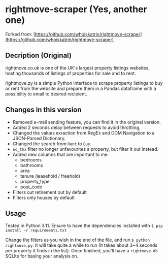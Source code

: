 # rightmove-scraper (Yes, another one)

Forked from: [https://github.com/whoiskatrin/rightmove-scraper](https://github.com/whoiskatrin/rightmove-scraper)

## Decription (Original)
rightmove.co.uk is one of the UK's largest property listings websites, hosting thousands of listings of properties for sale and to rent.

rightmove.py is a simple Python interface to scrape property listings to buy or rent from the website and prepare them in a Pandas dataframe with a possibility to email to desired recipient.

## Changes in this version
 - Removed e-mail sending feature, you can find it in the original version.
 - Added 2 seconds delay between requests to avoid throttling.
 - Changed the values exraction from RegEx and DOM Navigation to a JSON-Parsed Dictionary.
 - Changed the search from `Rent` to `Buy`.
 - `no_thx` filter no longer unfavourites a property, but filter it out instead.
 - Added new columns that are important to me:
   - bedrooms
   - bathrooms
   - area
   - tenure (leasehold / freehold)
   - property_type
   - post_code
 - Filters out retirement out by default
 - Filters only houses by default 

## Usage
Tested in Python 3.11. Ensure to have the dependencies installed with `$ pip install -r requirements.txt`

Change the filters as you wish in the end of the file, and run `$ python rightmove.py`. It will take quite a while to run (It takes about 3~4 seconds per property it finds in the list). Once finished, you'll have a `rightmove.db` SQLite for basing your analysis on.
